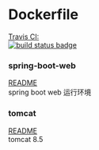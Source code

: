 # Dockerfile

[Travis CI:  
  ![build status badge](https://img.shields.io/travis/zhao-xu/docker-files/master.svg)](https://travis-ci.org/zhao-xu/docker-files/branches)

### spring-boot-web
[README](spring-boot-web/README.md)  
spring boot web 运行环境  

### tomcat
[README](tomcat/8.5/jre8-alpine/README.md)  
tomcat 8.5  
